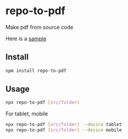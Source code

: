 # repo-to-pdf

Make pdf from source code

Here is a [sample](https://github.com/josherich/repo-to-pdf/blob/master/sample.pdf)

## Install

```bash
npm install repo-to-pdf
```

## Usage

```bash
npx repo-to-pdf [src/folder]
```

For tablet, mobile

```bash
npx repo-to-pdf [src/folder] --device tablet
npx repo-to-pdf [src/folder] --device mobile
```